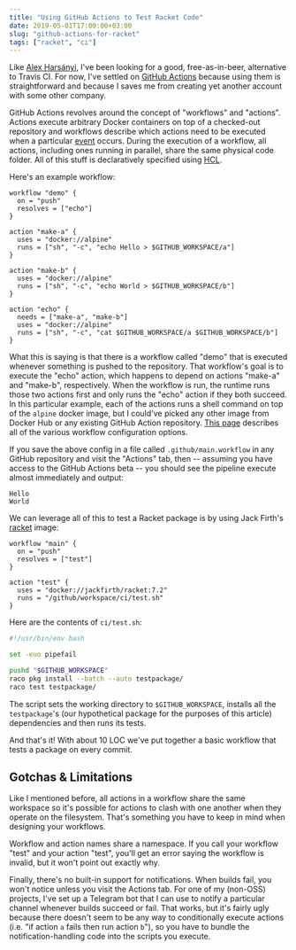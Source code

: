 ```yaml
---
title: "Using GitHub Actions to Test Racket Code"
date: 2019-05-01T17:00:00+03:00
slug: "github-actions-for-racket"
tags: ["racket", "ci"]
---
```


Like [Alex Harsányi][alex-hhh], I've been looking for a good,
free-as-in-beer, alternative to Travis CI.  For now, I've settled on
[GitHub Actions][actions] because using them is straightforward and
because I saves me from creating yet another account with some other
company.

GitHub Actions revolves around the concept of "workflows" and
"actions".  Actions execute arbitrary Docker containers on top of a
checked-out repository and workflows describe which actions need to be
executed when a particular [event] occurs.  During the execution of a
workflow, all actions, including ones running in parallel, share the
same physical code folder.  All of this stuff is declaratively
specified using [HCL].

Here's an example workflow:

```hcl
workflow "demo" {
  on = "push"
  resolves = ["echo"]
}

action "make-a" {
  uses = "docker://alpine"
  runs = ["sh", "-c", "echo Hello > $GITHUB_WORKSPACE/a"]
}

action "make-b" {
  uses = "docker://alpine"
  runs = ["sh", "-c", "echo World > $GITHUB_WORKSPACE/b"]
}

action "echo" {
  needs = ["make-a", "make-b"]
  uses = "docker://alpine"
  runs = ["sh", "-c", "cat $GITHUB_WORKSPACE/a $GITHUB_WORKSPACE/b"]
}
```

What this is saying is that there is a workflow called "demo" that is
executed whenever something is pushed to the repository.  That
workflow's goal is to execute the "echo" action, which happens to
depend on actions "make-a" and "make-b", respectively.  When the
workflow is run, the runtime runs those two actions first and only
runs the "echo" action if they both succeed.  In this particular
example, each of the actions runs a shell command on top of the
`alpine` docker image, but I could've picked any other image from
Docker Hub or any existing GitHub Action repository.  [This
page][docs] describes all of the various workflow configuration
options.

If you save the above config in a file called `.github/main.workflow`
in any GitHub repository and visit the "Actions" tab, then -- assuming
you have access to the GitHub Actions beta -- you should see the
pipeline execute almost immediately and output:

    Hello
    World

We can leverage all of this to test a Racket package is by using Jack
Firth's [racket] image:

```hcl
workflow "main" {
  on = "push"
  resolves = ["test"]
}

action "test" {
  uses = "docker://jackfirth/racket:7.2"
  runs = "/github/workspace/ci/test.sh"
}
```

Here are the contents of `ci/test.sh`:

```bash
#!/usr/bin/env bash

set -euo pipefail

pushd "$GITHUB_WORKSPACE"
raco pkg install --batch --auto testpackage/
raco test testpackage/
```

The script sets the working directory to `$GITHUB_WORKSPACE`, installs
all the `testpackage`'s (our hypothetical package for the purposes of
this article) dependencies and then runs its tests.

And that's it!  With about 10 LOC we've put together a basic workflow
that tests a package on every commit.

## Gotchas & Limitations

Like I mentioned before, all actions in a workflow share the same
workspace so it's possible for actions to clash with one another when
they operate on the filesystem.  That's something you have to keep in
mind when designing your workflows.

Workflow and action names share a namespace.  If you call your
workflow "test" and your action "test", you'll get an error saying the
workflow is invalid, but it won't point out exactly why.

Finally, there's no built-in support for notifications.  When builds
fail, you won't notice unless you visit the Actions tab.  For one of
my (non-OSS) projects, I've set up a Telegram bot that I can use to
notify a particular channel whenever builds succeed or fail.  That
works, but it's fairly ugly because there doesn't seem to be any way
to conditionally execute actions (i.e. "if action `a` fails then run
action `b`"), so you have to bundle the notification-handling code
into the scripts you execute.


[HCL]: https://github.com/hashicorp/hcl
[actions]: https://github.com/features/actions
[alex-hhh]: https://alex-hhh.github.io/2019/04/build-racket-packages-with-azure-pipelines.html
[docs]: https://developer.github.com/actions/managing-workflows/workflow-configuration-options/
[event]: https://developer.github.com/actions/managing-workflows/workflow-configuration-options/#events-supported-in-workflow-files
[racket]: https://hub.docker.com/r/jackfirth/racket
